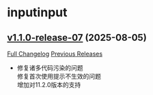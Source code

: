 # inputinput

## [v1.1.0-release-07](https://github.com/CvCn/InputInput/tree/v1.1.0-release-07) (2025-08-05)
[Full Changelog](https://github.com/CvCn/InputInput/compare/v1.1.0-release-06...v1.1.0-release-07) [Previous Releases](https://github.com/CvCn/InputInput/releases)

- 修复诸多代码污染的问题  
    修复首次使用提示不生效的问题  
    增加对11.2.0版本的支持  

